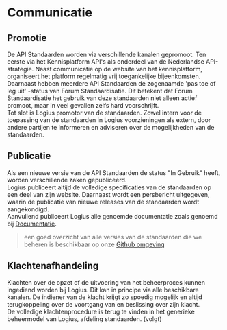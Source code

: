# Communicatie

## Promotie

De API Standaarden worden via verschillende kanalen gepromoot. Ten eerste via het Kennisplatform API's als onderdeel van de Nederlandse API-strategie. Naast communicatie op de website van het kennisplatform, organiseert het platform regelmatig vrij toegankelijke bijeenkomsten.  
Daarnaast hebben meerdere API Standaarden de zogenaamde 'pas toe of leg uit' -status van Forum Standaardisatie. Dit betekent dat Forum Standaardisatie het gebruik van deze standaarden niet alleen actief promoot, maar in veel gevallen zelfs hard voorschrijft.  
Tot slot is Logius promotor van de standaarden. Zowel intern voor de toepassing van de standaarden in Logius voorzieningen als extern, door andere partijen te informeren en adviseren over de mogelijkheden van de standaarden.

## Publicatie

Als een nieuwe versie van de API Standaarden de status "In Gebruik" heeft, worden verschillende zaken gepubliceerd.  
Logius publiceert altijd de volledige specificaties van de standaarden op een deel van zijn website. Daarnaast wordt een persbericht uitgegeven, waarin de publicatie van nieuwe releases van de standaarden wordt aangekondigd.  
Aanvullend publiceert Logius alle genoemde documentatie zoals genoemd bij [Documentatie](#documentatie).

> een goed overzicht van alle versies van de standaarden die we beheren is beschikbaar op onze [Github omgeving](https://github.com/Logius-standaarden)

## Klachtenafhandeling

Klachten over de opzet of de uitvoering van het beheerproces kunnen ingediend worden bij Logius. Dit kan in principe via alle beschikbare kanalen. De indiener van de klacht krijgt zo spoedig mogelijk en altijd terugkoppeling over de voortgang van en beslissing over zijn klacht.  
De volledige klachtenprocedure is terug te vinden in het generieke beheermodel van Logius, afdeling standaarden. (volgt)

